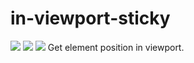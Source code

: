 # in-viewport-sticky

![](https://img.shields.io/npm/v/in-viewport-sticky.svg?style=flat-square)
![](https://img.shields.io/bundlephobia/min/in-viewport-sticky.svg?style=flat-square)
![](https://img.shields.io/npm/l/in-viewport-sticky.svg?style=flat-square)
Get element position in viewport.
